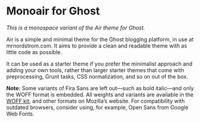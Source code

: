 # Monoair for Ghost

*This is a monospace variant of the Air theme for Ghost.*

Air is a simple and minimal theme for the Ghost blogging platform, in use at mrnordstrom.com. It aims to provide a clean and readable theme with as little code as possible.

It can be used as a starter theme if you prefer the minimalist approach and adding your own tools, rather than larger starter themes that come with preprocessing, Grunt tasks, CSS normalization, and so on out of the box.

**Note:** Some variants of Fira Sans are left out—such as bold italic—and only the WOFF format is embedded. All weights and variants are available in the [WOFF kit](https://github.com/dnordstrom/kit.firasans), and other formats on Mozilla’s website. For compatibility with outdated browsers, consider using, for example, Open Sans from Google Web Fonts.
